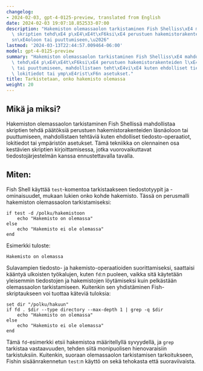 ```yaml
---
changelog:
- 2024-02-03, gpt-4-0125-preview, translated from English
date: 2024-02-03 19:07:18.852533-07:00
description: "Hakemiston olemassaolon tarkistaminen Fish Shelliss\xE4 mahdollistaa\
  \ skriptien tehd\xE4 p\xE4\xE4t\xF6ksi\xE4 perustuen hakemistorakenteiden l\xE4\
  sn\xE4oloon tai puuttumiseen,\u2026"
lastmod: '2024-03-13T22:44:57.009464-06:00'
model: gpt-4-0125-preview
summary: "Hakemiston olemassaolon tarkistaminen Fish Shelliss\xE4 mahdollistaa skriptien\
  \ tehd\xE4 p\xE4\xE4t\xF6ksi\xE4 perustuen hakemistorakenteiden l\xE4sn\xE4oloon\
  \ tai puuttumiseen, mahdollistaen teht\xE4vi\xE4 kuten ehdolliset tiedosto-operaatiot,\
  \ lokitiedot tai ymp\xE4rist\xF6n asetukset."
title: Tarkistetaan, onko hakemisto olemassa
weight: 20
---
```


## Mikä ja miksi?
Hakemiston olemassaolon tarkistaminen Fish Shellissä mahdollistaa skriptien tehdä päätöksiä perustuen hakemistorakenteiden läsnäoloon tai puuttumiseen, mahdollistaen tehtäviä kuten ehdolliset tiedosto-operaatiot, lokitiedot tai ympäristön asetukset. Tämä tekniikka on olennainen osa kestävien skriptien kirjoittamisessa, jotka vuorovaikuttavat tiedostojärjestelmän kanssa ennustettavalla tavalla.

## Miten:
Fish Shell käyttää `test`-komentoa tarkistaakseen tiedostotyypit ja -ominaisuudet, mukaan lukien onko kohde hakemisto. Tässä on perusmalli hakemiston olemassaolon tarkistamiseksi:

```fish
if test -d /polku/hakemistoon
    echo "Hakemisto on olemassa"
else
    echo "Hakemisto ei ole olemassa"
end
```
Esimerkki tuloste:
```
Hakemisto on olemassa
```

Sulavampien tiedosto- ja hakemisto-operaatioiden suorittamiseksi, saattaisi kääntyä ulkoisten työkalujen, kuten `fd`:n puoleen, vaikka sitä käytetään yleisemmin tiedostojen ja hakemistojen löytämiseksi kuin pelkästään olemassaolon tarkistamiseen. Kuitenkin sen yhdistäminen Fish-skriptaukseen voi tuottaa käteviä tuloksia:

```fish
set dir "/polku/hakuun"
if fd . $dir --type directory --max-depth 1 | grep -q $dir
    echo "Hakemisto on olemassa"
else
    echo "Hakemisto ei ole olemassa"
end
```

Tämä `fd`-esimerkki etsii hakemistoa määritellyllä syvyydellä, ja `grep` tarkistaa vastaavuuden, tehden siitä monipuolisen hienovaraisiin tarkistuksiin. Kuitenkin, suoraan olemassaolon tarkistamisen tarkoitukseen, Fishin sisäänrakennetun `test`:n käyttö on sekä tehokasta että suoraviivaista.
